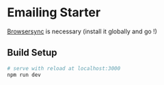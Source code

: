 # Emailing Starter
[Browsersync](https://browsersync.io/) is necessary (install it globally and go !)

## Build Setup

``` bash
# serve with reload at localhost:3000
npm run dev
```